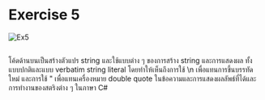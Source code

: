 # Exercise 5
![Ex5](https://github.com/65030179179Pattarapon/03376836-OOP-2566-Lab-03/assets/144198506/6326330f-e667-4092-bb11-78db3090f7f3)

##
โค้ดด้านบนเป็นสร้างตัวแปร string และใช้แบบต่าง ๆ ของการสร้าง string และการแสดงผล ทั้งแบบปกติและแบบ verbatim string literal โดยทำให้เห็นถึงการใช้ \n เพื่อแทนการขึ้นบรรทัดใหม่ และการใช้ " เพื่อแทนเครื่องหมาย double quote ในข้อความและการแสดงผลลัพธ์ที่ได้และการทำงานของสตริงต่าง ๆ ในภาษา C#
